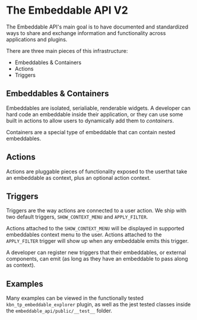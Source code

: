 # The Embeddable API V2

The Embeddable API's main goal is to have documented and standardized ways to share and exchange information and functionality across applications and plugins.

There are three main pieces of this infrastructure:
 - Embeddables & Containers
 - Actions
 - Triggers

## Embeddables & Containers

Embeddables are isolated, serialiable, renderable widgets. A developer can hard code an embeddable inside their
application, or they can use some built in actions to allow users to dynamically add them to *containers*.

Containers are a special type of embeddable that can contain nested embeddables.

## Actions

Actions are pluggable pieces of functionality exposed to the userthat take an embeddable as context, plus an optional action context.

## Triggers

Triggers are the way actions are connected to a user action. We ship with two default triggers, `SHOW_CONTEXT_MENU` and `APPLY_FILTER`.

Actions attached to the `SHOW_CONTEXT_MENU` will be displayed in supported embeddables context menu to the user. Actions attached to the `APPLY_FILTER` trigger will show up when any embeddable emits this trigger.

A developer can register new triggers that their embeddables, or external components, can emit (as long as they have an embeddable to pass along as context).

## Examples

Many examples can be viewed in the functionally tested `kbn_tp_embeddable_explorer` plugin, as well as the jest tested classes inside the `embeddable_api/public/__test__` folder.